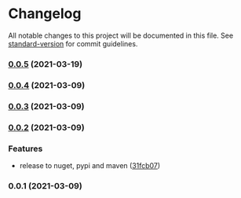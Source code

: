 # Changelog

All notable changes to this project will be documented in this file. See [standard-version](https://github.com/conventional-changelog/standard-version) for commit guidelines.

### [0.0.5](https://github.com/awslabs/cdk-triggers/compare/v0.0.4...v0.0.5) (2021-03-19)

### [0.0.4](https://github.com/awslabs/cdk-triggers/compare/v0.0.3...v0.0.4) (2021-03-09)

### [0.0.3](https://github.com/awslabs/cdk-triggers/compare/v0.0.2...v0.0.3) (2021-03-09)

### [0.0.2](https://github.com/awslabs/cdk-triggers/compare/v0.0.1...v0.0.2) (2021-03-09)


### Features

* release to nuget, pypi and maven ([31fcb07](https://github.com/awslabs/cdk-triggers/commit/31fcb0764fa82a903eb2dd4bca8be730175e2e61))

### 0.0.1 (2021-03-09)
